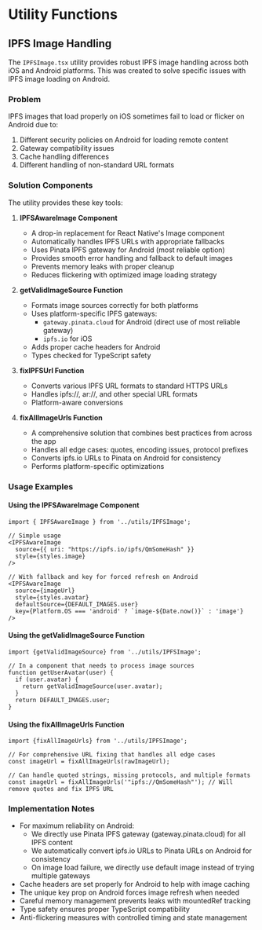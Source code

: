 # Utility Functions

## IPFS Image Handling

The `IPFSImage.tsx` utility provides robust IPFS image handling across both iOS and Android platforms. This was created to solve specific issues with IPFS image loading on Android.

### Problem

IPFS images that load properly on iOS sometimes fail to load or flicker on Android due to:

1. Different security policies on Android for loading remote content
2. Gateway compatibility issues
3. Cache handling differences
4. Different handling of non-standard URL formats

### Solution Components

The utility provides these key tools:

1. **IPFSAwareImage Component**

   - A drop-in replacement for React Native's Image component
   - Automatically handles IPFS URLs with appropriate fallbacks
   - Uses Pinata IPFS gateway for Android (most reliable option)
   - Provides smooth error handling and fallback to default images
   - Prevents memory leaks with proper cleanup
   - Reduces flickering with optimized image loading strategy

2. **getValidImageSource Function**

   - Formats image sources correctly for both platforms
   - Uses platform-specific IPFS gateways:
     - `gateway.pinata.cloud` for Android (direct use of most reliable gateway)
     - `ipfs.io` for iOS
   - Adds proper cache headers for Android
   - Types checked for TypeScript safety

3. **fixIPFSUrl Function**

   - Converts various IPFS URL formats to standard HTTPS URLs
   - Handles ipfs://, ar://, and other special URL formats
   - Platform-aware conversions

4. **fixAllImageUrls Function**
   - A comprehensive solution that combines best practices from across the app
   - Handles all edge cases: quotes, encoding issues, protocol prefixes
   - Converts ipfs.io URLs to Pinata on Android for consistency
   - Performs platform-specific optimizations

### Usage Examples

#### Using the IPFSAwareImage Component

```tsx
import { IPFSAwareImage } from '../utils/IPFSImage';

// Simple usage
<IPFSAwareImage
  source={{ uri: "https://ipfs.io/ipfs/QmSomeHash" }}
  style={styles.image}
/>

// With fallback and key for forced refresh on Android
<IPFSAwareImage
  source={imageUrl}
  style={styles.avatar}
  defaultSource={DEFAULT_IMAGES.user}
  key={Platform.OS === 'android' ? `image-${Date.now()}` : 'image'}
/>
```

#### Using the getValidImageSource Function

```tsx
import {getValidImageSource} from '../utils/IPFSImage';

// In a component that needs to process image sources
function getUserAvatar(user) {
  if (user.avatar) {
    return getValidImageSource(user.avatar);
  }
  return DEFAULT_IMAGES.user;
}
```

#### Using the fixAllImageUrls Function

```tsx
import {fixAllImageUrls} from '../utils/IPFSImage';

// For comprehensive URL fixing that handles all edge cases
const imageUrl = fixAllImageUrls(rawImageUrl);

// Can handle quoted strings, missing protocols, and multiple formats
const imageUrl = fixAllImageUrls('"ipfs://QmSomeHash"'); // Will remove quotes and fix IPFS URL
```

### Implementation Notes

- For maximum reliability on Android:
  - We directly use Pinata IPFS gateway (gateway.pinata.cloud) for all IPFS content
  - We automatically convert ipfs.io URLs to Pinata URLs on Android for consistency
  - On image load failure, we directly use default image instead of trying multiple gateways
- Cache headers are set properly for Android to help with image caching
- The unique key prop on Android forces image refresh when needed
- Careful memory management prevents leaks with mountedRef tracking
- Type safety ensures proper TypeScript compatibility
- Anti-flickering measures with controlled timing and state management
